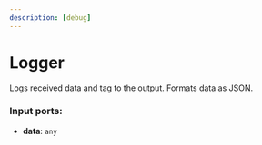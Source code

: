 ```yaml
---
description: [debug]
---
```


# Logger

Logs received data and tag to the output. Formats data as JSON.

### Input ports:

* __data__: ` any `

